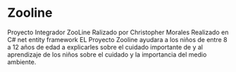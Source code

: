 # Zooline
Proyecto Integrador ZooLine 
Ralizado por Christopher Morales
Realizado en C# net entity framework 
EL Proyecto Zooline ayudara a los niños de entre 8 a 12 años de edad a explicarles sobre el cuidado importante de y al aprendizaje de 
los niños sobre el cuidado y la importancia del medio ambiente.
